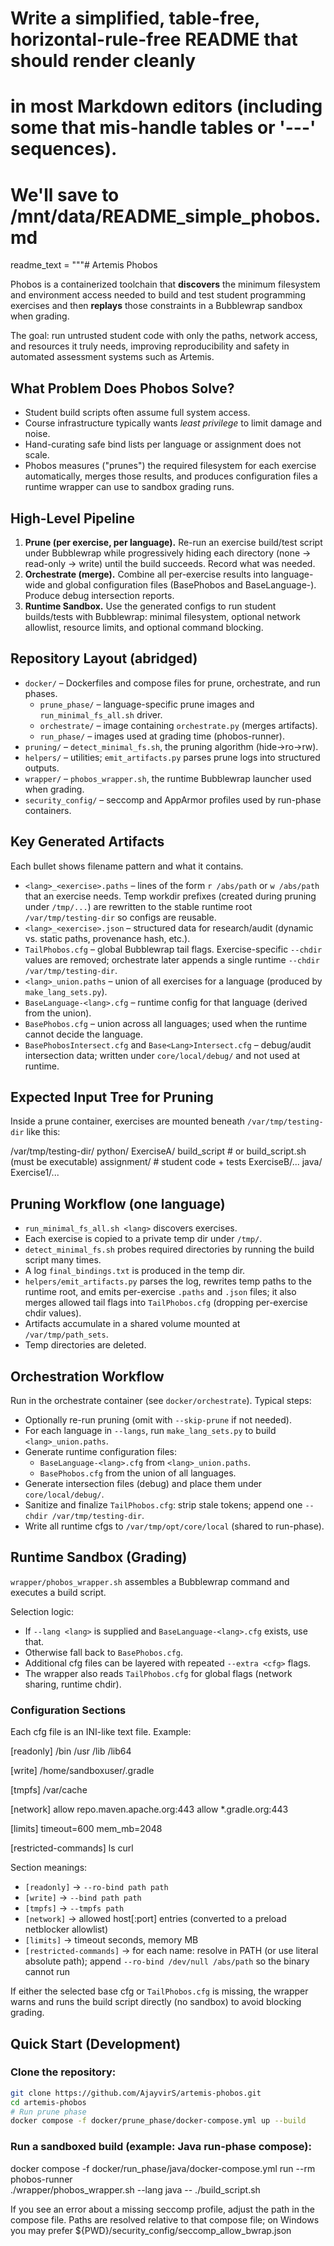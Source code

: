 # Write a simplified, table-free, horizontal-rule-free README that should render cleanly
# in most Markdown editors (including some that mis-handle tables or '---' sequences).
#
# We'll save to /mnt/data/README_simple_phobos.md

readme_text = """# Artemis Phobos

Phobos is a containerized toolchain that **discovers** the minimum filesystem and
environment access needed to build and test student programming exercises and then
**replays** those constraints in a Bubblewrap sandbox when grading.

The goal: run untrusted student code with only the paths, network access, and resources
it truly needs, improving reproducibility and safety in automated assessment systems
such as Artemis.

## What Problem Does Phobos Solve?

- Student build scripts often assume full system access.
- Course infrastructure typically wants *least privilege* to limit damage and noise.
- Hand-curating safe bind lists per language or assignment does not scale.
- Phobos measures (\"prunes\") the required filesystem for each exercise automatically,
  merges those results, and produces configuration files a runtime wrapper can use to
  sandbox grading runs.

## High-Level Pipeline

1. **Prune (per exercise, per language).** Re-run an exercise build/test script under
   Bubblewrap while progressively hiding each directory (none → read-only → write) until
   the build succeeds. Record what was needed.
2. **Orchestrate (merge).** Combine all per-exercise results into language-wide and
   global configuration files (BasePhobos and BaseLanguage-<lang>). Produce debug
   intersection reports.
3. **Runtime Sandbox.** Use the generated configs to run student builds/tests with
   Bubblewrap: minimal filesystem, optional network allowlist, resource limits, and
   optional command blocking.

## Repository Layout (abridged)

- `docker/` – Dockerfiles and compose files for prune, orchestrate, and run phases.
  - `prune_phase/` – language-specific prune images and `run_minimal_fs_all.sh` driver.
  - `orchestrate/` – image containing `orchestrate.py` (merges artifacts).
  - `run_phase/` – images used at grading time (phobos-runner).
- `pruning/` – `detect_minimal_fs.sh`, the pruning algorithm (hide→ro→rw).
- `helpers/` – utilities; `emit_artifacts.py` parses prune logs into structured outputs.
- `wrapper/` – `phobos_wrapper.sh`, the runtime Bubblewrap launcher used when grading.
- `security_config/` – seccomp and AppArmor profiles used by run-phase containers.

## Key Generated Artifacts

Each bullet shows filename pattern and what it contains.

- `<lang>_<exercise>.paths` – lines of the form `r /abs/path` or `w /abs/path` that an
  exercise needs. Temp workdir prefixes (created during pruning under `/tmp/...`) are
  rewritten to the stable runtime root `/var/tmp/testing-dir` so configs are reusable.
- `<lang>_<exercise>.json` – structured data for research/audit (dynamic vs. static paths,
  provenance hash, etc.).
- `TailPhobos.cfg` – global Bubblewrap tail flags. Exercise-specific `--chdir` values are
  removed; orchestrate later appends a single runtime `--chdir /var/tmp/testing-dir`.
- `<lang>_union.paths` – union of all exercises for a language (produced by `make_lang_sets.py`).
- `BaseLanguage-<lang>.cfg` – runtime config for that language (derived from the union).
- `BasePhobos.cfg` – union across all languages; used when the runtime cannot decide the
  language.
- `BasePhobosIntersect.cfg` and `Base<Lang>Intersect.cfg` – debug/audit intersection data;
  written under `core/local/debug/` and not used at runtime.

## Expected Input Tree for Pruning

Inside a prune container, exercises are mounted beneath `/var/tmp/testing-dir` like this:

/var/tmp/testing-dir/
python/
ExerciseA/
build_script # or build_script.sh (must be executable)
assignment/ # student code + tests
ExerciseB/...
java/
Exercise1/...


## Pruning Workflow (one language)

- `run_minimal_fs_all.sh <lang>` discovers exercises.
- Each exercise is copied to a private temp dir under `/tmp/`.
- `detect_minimal_fs.sh` probes required directories by running the build script many times.
- A log `final_bindings.txt` is produced in the temp dir.
- `helpers/emit_artifacts.py` parses the log, rewrites temp paths to the runtime root, and
  emits per-exercise `.paths` and `.json` files; it also merges allowed tail flags into
  `TailPhobos.cfg` (dropping per-exercise chdir values).
- Artifacts accumulate in a shared volume mounted at `/var/tmp/path_sets`.
- Temp directories are deleted.

## Orchestration Workflow

Run in the orchestrate container (see `docker/orchestrate`). Typical steps:

- Optionally re-run pruning (omit with `--skip-prune` if not needed).
- For each language in `--langs`, run `make_lang_sets.py` to build `<lang>_union.paths`.
- Generate runtime configuration files:
  - `BaseLanguage-<lang>.cfg` from `<lang>_union.paths`.
  - `BasePhobos.cfg` from the union of all languages.
- Generate intersection files (debug) and place them under `core/local/debug/`.
- Sanitize and finalize `TailPhobos.cfg`: strip stale tokens; append one `--chdir /var/tmp/testing-dir`.
- Write all runtime cfgs to `/var/tmp/opt/core/local` (shared to run-phase).

## Runtime Sandbox (Grading)

`wrapper/phobos_wrapper.sh` assembles a Bubblewrap command and executes a build script.

Selection logic:

- If `--lang <lang>` is supplied and `BaseLanguage-<lang>.cfg` exists, use that.
- Otherwise fall back to `BasePhobos.cfg`.
- Additional cfg files can be layered with repeated `--extra <cfg>` flags.
- The wrapper also reads `TailPhobos.cfg` for global flags (network sharing, runtime chdir).

### Configuration Sections

Each cfg file is an INI-like text file. Example:

[readonly]
/bin
/usr
/lib
/lib64

[write]
/home/sandboxuser/.gradle

[tmpfs]
/var/cache

[network]
allow repo.maven.apache.org:443
allow *.gradle.org:443

[limits]
timeout=600
mem_mb=2048

[restricted-commands]
ls
curl


Section meanings:

- `[readonly]` -> `--ro-bind path path`
- `[write]` -> `--bind path path`
- `[tmpfs]` -> `--tmpfs path`
- `[network]` -> allowed host[:port] entries (converted to a preload netblocker allowlist)
- `[limits]` -> timeout seconds, memory MB
- `[restricted-commands]` -> for each name: resolve in PATH (or use literal absolute path);
  append `--ro-bind /dev/null /abs/path` so the binary cannot run

If either the selected base cfg or `TailPhobos.cfg` is missing, the wrapper warns and runs
the build script directly (no sandbox) to avoid blocking grading.

## Quick Start (Development)

### Clone the repository:

```bash
git clone https://github.com/AjayvirS/artemis-phobos.git
cd artemis-phobos
# Run prune phase
docker compose -f docker/prune_phase/docker-compose.yml up --build
```

### Run a sandboxed build (example: Java run-phase compose):

docker compose -f docker/run_phase/java/docker-compose.yml run --rm phobos-runner \
  ./wrapper/phobos_wrapper.sh --lang java -- ./build_script.sh

If you see an error about a missing seccomp profile, adjust the path in the compose file.
Paths are resolved relative to that compose file; on Windows you may prefer
${PWD}/security_config/seccomp_allow_bwrap.json

